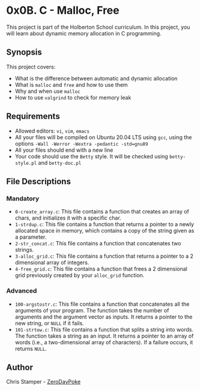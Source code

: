 # 0x0B. C - Malloc, Free

This project is part of the Holberton School curriculum. In this project, you will learn about dynamic memory allocation in C programming.

## Synopsis

This project covers:

- What is the difference between automatic and dynamic allocation
- What is `malloc` and `free` and how to use them
- Why and when use `malloc`
- How to use `valgrind` to check for memory leak

## Requirements

- Allowed editors: `vi`, `vim`, `emacs`
- All your files will be compiled on Ubuntu 20.04 LTS using `gcc`, using the options `-Wall -Werror -Wextra -pedantic -std=gnu89`
- All your files should end with a new line
- Your code should use the `Betty` style. It will be checked using `betty-style.pl` and `betty-doc.pl`

## File Descriptions

### Mandatory

- `0-create_array.c`: This file contains a function that creates an array of chars, and initializes it with a specific char.
- `1-strdup.c`: This file contains a function that returns a pointer to a newly allocated space in memory, which contains a copy of the string given as a parameter.
- `2-str_concat.c`: This file contains a function that concatenates two strings.
- `3-alloc_grid.c`: This file contains a function that returns a pointer to a 2 dimensional array of integers.
- `4-free_grid.c`: This file contains a function that frees a 2 dimensional grid previously created by your `alloc_grid` function.

### Advanced

- `100-argstostr.c`: This file contains a function that concatenates all the arguments of your program. The function takes the number of arguments and the argument vector as inputs. It returns a pointer to the new string, or `NULL` if it fails.
- `101-strtow.c`: This file contains a function that splits a string into words. The function takes a string as an input. It returns a pointer to an array of words (i.e., a two-dimensional array of characters). If a failure occurs, it returns `NULL`.

## Author

Chris Stamper - [ZeroDayPoke](https://github.com/ZeroDayPoke)
